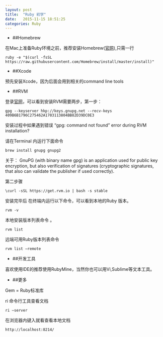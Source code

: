 ```yaml
---
layout: post
title:  "Ruby 初学"
date:   2015-11-15 18:51:25
categories: Ruby
---
```

 
 
 * ##Homebrew

在Mac上准备Ruby环境之前，推荐安装Homebrew(<a href="http://www.amazon.cn/%E4%BB%8A%E9%98%85%E2%80%A2%E7%BB%8F%E6%B5%8E-%E4%BD%A0%E6%89%80%E4%B8%8D%E7%9F%A5%E9%81%93%E7%9A%84%E5%86%B0%E5%86%B7%E7%BB%8F%E6%B5%8E%E7%9C%9F%E7%9B%B8-%E8%A2%81%E6%B5%A9/dp/B007P7RK04" target="_blank">官网</a>),只需一行
  <pre><code>ruby -e "$(curl -fsSL https://raw.githubusercontent.com/Homebrew/install/master/install)"
</code></pre>

* ##Xcode

预先安装Xcode，因为后面会用到相关的command line tools

 
 * ##RVM
 
登录<a href="http://www.rvm.io/" target="_blank">官网</a>，可以看到安装RVM需要两步，第一步：
<pre><code>gpg --keyserver hkp://keys.gnupg.net --recv-keys 409B6B1796C275462A1703113804BB82D39DC0E3
</code></pre>

安装过程中如果遇到错误 “gpg: command not found” error during RVM installation?

请在Terminal 内运行下面命令
<pre><code>brew install gnupg gnupg2</code></pre>

关于： GnuPG (with binary name gpg) is an application used for public key encryption, but also verification of signatures (cryptographic signatures, that also can validate the publisher if used correctly).

第二步骤
<pre><code>\curl -sSL https://get.rvm.io | bash -s stable</code></pre>



安装完毕后 在终端内运行以下命令，可以看到本地的Ruby 版本。
<pre><code>rvm -v</code></pre> 

本地安装版本列表命令 。
<pre><code>rvm list</code></pre> 
远端可用Ruby版本列表命令 
<pre><code>rvm list —remote
</code></pre> 
 

 * ##开发工具
 
 喜欢使用IDE的推荐使用RubyMine，当然你也可以用Vi,Sublime等文本工具。
 
 
  * ##更多
  

 Gem = Ruby标准库

ri 命令行工具查看文档

<pre><code>ri —server 
</code></pre> 

在浏览器内键入就看查看本地文档
<pre><code>http://localhost:8214/
</code></pre> 
   



  
  
